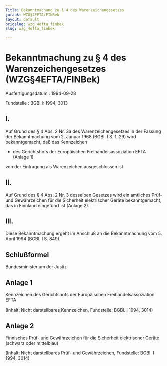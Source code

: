```yaml
---
Title: Bekanntmachung zu § 4 des Warenzeichengesetzes
jurabk: WZG§4EFTA/FINBek
layout: default
origslug: wzg_4efta_finbek
slug: wzg_4efta_finbek

---
```


# Bekanntmachung zu § 4 des Warenzeichengesetzes (WZG§4EFTA/FINBek)

Ausfertigungsdatum
:   1994-09-28

Fundstelle
:   BGBl I: 1994, 3013

## I.

Auf Grund des § 4 Abs. 2 Nr. 3a des Warenzeichengesetzes in der
Fassung der Bekanntmachung vom 2. Januar 1968 (BGBl. I S. 1, 29) wird
bekanntgemacht, daß das Kennzeichen

*   des Gerichtshofs der Europäischen Freihandelsassoziation EFTA (Anlage
    1)



von der Eintragung als Warenzeichen ausgeschlossen ist.

## II.

Auf Grund des § 4 Abs. 2 Nr. 3 desselben Gesetzes wird ein amtliches
Prüf- und Gewährzeichen für die Sicherheit elektrischer Geräte
bekanntgemacht, das in Finnland eingeführt ist (Anlage 2).

## III.

Diese Bekanntmachung ergeht im Anschluß an die Bekanntmachung vom 5.
April 1994 (BGBl. I S. 849).

## Schlußformel

Bundesministerium der Justiz

## Anlage 1

Kennzeichen des Gerichtshofs der Europäischen Freihandelsassoziation
EFTA

(Inhalt: Nicht darstellbares Kennzeichen,
Fundstelle: BGBl. I 1994, 3014)

## Anlage 2

Finnisches Prüf- und Gewährzeichen für die Sicherheit elektrischer
Geräte (schwarz oder mittelblau)

(Inhalt: Nicht darstellbares Prüf- und Gewährzeichen,
Fundstelle: BGBl. I 1994, 3014)

